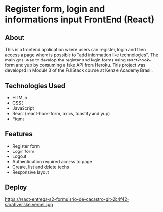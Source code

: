 # Register form, login and informations input FrontEnd (React)

## About
This is a frontend application where users can register, login and then access a page where is possible to "add information like technologies". The main goal was to develop the register and login forms using react-hook-form and yup by consuming a fake API from Heroku. 
This project was developed in Module 3 of the FullStack course at Kenzie Academy Brasil.

## Technologies Used
- HTML5
- CSS3
- JavaScript
- React (react-hook-form, axios, toastify and yup)
- Figma

## Features
- Register form
- Login form
- Logout
- Authentication required access to page
- Create, list and delete techs
- Responsive layout

## Deploy 
https://react-entrega-s2-formulario-de-cadastro-git-2b4f42-sarahvenske.vercel.app

